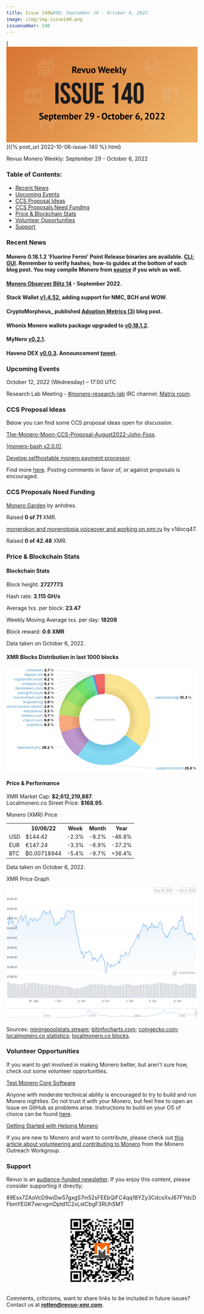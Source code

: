 ```yaml
---
title: Issue 140&#58; September 29 - October 6, 2022
image: /img/img-issue140.png
issuenumber: 140
---
```

[<img src="/img/img-issue140.png" alt="Revuo Monero Weekly #140 Slide" class="img-lead">]({% post_url 2022-10-06-issue-140 %}.html)

<p class="text-lead">Revuo Monero Weekly: September 29 - October 6, 2022</p>
<!--more-->

<h3>Table of Contents:</h3>
<ul class="contents">
    <li><a href="#news">Recent News</a></li>
    <li><a href="#events">Upcoming Events</a></li>
    <li><a href="#ideas">CCS Proposal Ideas</a></li>
    <li><a href="#proposals">CCS Proposals Need Funding</a></li>
    <li><a href="#stats">Price & Blockchain Stats</a></li>
    <li><a href="#volunteer">Volunteer Opportunities</a></li>
    <li><a href="#support">Support</a></li>
</ul>

<h3 id="news">Recent News</h3>

<div class="newsbyte">
<h4>Monero 0.18.1.2 'Fluorine Fermi' Point Release binaries are available. <a href="https://www.getmonero.org/2022/09/29/monero-0.18.1.2-released.html" target="_blank">CLI</a>; <a href="https://www.getmonero.org/2022/09/29/monero-GUI-0.18.1.2-released.html" target="_blank">GUI</a>. Remember to verify hashes; how-to guides at the bottom of each blog post. You may compile Monero from <a href="https://github.com/monero-project/monero#compiling-monero-from-source" target="_blank">source</a> if you wish as well.</h4>
</div>

<div class="newsbyte">
    <h4><a href="https://www.monero.observer/monero-observer-blitz-february-2022/" target="_blank">Monero Observer Blitz 14</a> - September 2022.</h4>
</div>

<div class="newsbyte">
    <h4>Stack Wallet <a href="https://github.com/cypherstack/stack_wallet/releases/tag/build_0068" target="_blank">v1.4.52</a>, adding support for NMC, BCH and WOW.</h4>
</div>

<div class="newsbyte">
    <h4>CryptoMorpheus_ published <a href="https://moneroj.net/article/Adoption-Metrics,-Monthly-Edition-(3)/" target="_blank">Adoption Metrics (3)</a> blog post.</h4>
</div>

<div class="newsbyte">
    <h4>Whonix Monero wallets package upgraded to <a href="https://forums.whonix.org/t/monero-integration-in-whonix/5949/70" target="_blank">v0.18.1.2</a>.</h4>
</div>

<div class="newsbyte">
    <h4>MyNero <a href="https://github.com/pokkst/monero-wallet/releases/tag/0.2.1" target="_blank">v0.2.1</a>.</h4>
</div>

<div class="newsbyte">
    <h4>Haveno DEX <a href="https://github.com/haveno-dex/haveno/releases/tag/v0.0.3" target="_blank">v0.0.3</a>. Announcement <a href="https://nitter.net/HavenoDEX/status/1577674294062194688" target="_blank">tweet</a>.</h4>
</div>

<h3 id="events">Upcoming Events</h3>

<div class="event">
    <p class="date" markdown="1">October 12, 2022 (Wednesday) – 17:00 UTC</p>
    <p markdown="1">Research Lab Meeting - <a href="irc://irc.libera.chat/#monero-research-lab" target="_blank">#monero-research-lab</a> IRC channel; <a href="https://matrix.to/#/#monero-research-lab:monero.social" target="_blank">Matrix room</a>.</p>
</div>

<h3 id="ideas">CCS Proposal Ideas</h3>

<p>Below you can find some CCS proposal ideas open for discussion.</p>

<div class="proposal">
<p><a href="https://repo.getmonero.org/monero-project/ccs-proposals/-/merge_requests/336" target="_blank">The-Monero-Moon-CCS-Proposal-August2022-John-Foss</a>.</p>
</div>

<div class="proposal">
<p><a href="https://repo.getmonero.org/monero-project/ccs-proposals/-/merge_requests/333" target="_blank">[monero-bash v2.0.0]</a>.</p>
</div>

<div class="proposal">
<p><a href="https://repo.getmonero.org/monero-project/ccs-proposals/-/merge_requests/345" target="_blank">Develop selfhostable monero payment processor</a>.</p>
</div>

<div class="proposal">
<p>Find more <a href="https://ccs.getmonero.org/ideas/" target="_blank">here</a>. Posting comments in favor of, or against proposals is encouraged.</p>
</div>

<h3 id="proposals">CCS Proposals Need Funding</h3>

<div class="proposal">
    <p><a href="https://ccs.getmonero.org/proposals/anhdres-monero-garden.html" target="_blank">Monero Garden</a> by anhdres.</p>
    <p>Raised <b>0 of 71</b> XMR.</p>
</div>

<div class="proposal">
    <p><a href="https://ccs.getmonero.org/proposals/v1docq47-monerokon-and-monerotopia-voiceover-and-working-on-xmr.ru.html" target="_blank">monerokon and monerotopia voiceover and working on xmr.ru</a> by v1docq47.</p>
    <p>Raised <b>0 of 42.48</b> XMR.</p>
</div>

<h3 id="stats">Price & Blockchain Stats</h3>

<h4 class="stat">Blockchain Stats</h4>

<div class="bcstats">
    <p>Block height: <b>2727773</b></p>
    <p>Hash rate: <b>3.115 GH/s</b></p>
    <p>Average txs. per block: <b>23.47</b></p>
    <p>Weekly Moving Average txs. per day: <b>18208</b></p>
    <p>Block reward: <b>0.6 XMR</b></p>
</div>
<p class="note">Data taken on October 6, 2022.</p>

<h4 class="stat">XMR Blocks Distribution in last 1000 blocks</h4>
<p><img src="/img/hashrate-pool-distribution-10061.png" alt="Hashrate Pool Distribution Pie Chart"/></p>

<h4 class="stat" id="price-stat">Price & Performance</h4>

<div class="price-intro">XMR Market Cap: <b>$2,612,219,887</b>.<br/>Localmonero.co Street Price: <b>$168.95</b>.</div>

<p class="table-title">Monero (XMR) Price</p>
<table class="price-table">
  <tr class="row1">
    <th></th>
    <th>10/06/22</th>
    <th>Week</th>
    <th>Month</th>
    <th>Year</th>
  </tr>
  <tr>
    <td data-th="XMR to">USD</td>
    <td data-th="10/06/22">$144.42</td>
    <td data-th="Week" class="red">-2.3%</td>
    <td data-th="Month" class="red">-8.2%</td>
    <td data-th="Year" class="red">-46.8%</td>
  </tr>
  <tr class="row3">
    <td data-th="XMR to">EUR</td>
    <td data-th="10/06/22">€147.24</td>
    <td data-th="Week" class="red">-3.3%</td>
    <td data-th="Month" class="red">-6.9%</td>
    <td data-th="Year" class="red">-37.2%</td>
  </tr>
  <tr>
    <td data-th="XMR to">BTC</td>
    <td data-th="10/06/22">₿0.00718944</td>
    <td data-th="Week" class="red">-5.4%</td>
    <td data-th="Month" class="red">-9.7%</td>
    <td data-th="Year" class="green">+36.4%</td>
  </tr>
</table>
<p class="note">Data taken on October 6, 2022.</p>

<p class="table-title">XMR Price Graph</p>

![XMR Price Graph 09/29/22-10/06/22](/img/weekly-chart-10061.png "XMR Price Graph 09/29/22-10/06/22")

Sources: <a href="https://miningpoolstats.stream/monero" target="_blank">miningpoolstats.stream</a>; <a href="https://bitinfocharts.com/monero/" target="_blank">bitinfocharts.com</a>; <a href="https://www.coingecko.com/en/coins/monero" target="_blank">coingecko.com</a>; <a href="https://localmonero.co/statistics" target="_blank">localmonero.co statistics</a>; <a href="https://localmonero.co/blocks" target="_blank">localmonero.co blocks</a>.

<h3 id="volunteer">Volunteer Opportunities</h3>

<p>If you want to get involved in making Monero better, but aren't sure how, check out some volunteer opportunities.</p>

<div class="newsbyte">
    <p class="date"><a href="https://github.com/monero-project/monero" target="_blank">Test Monero Core Software</a></p>
    <p>Anyone with moderate technical ability is encouraged to try to build and run Monero nightlies. Do not trust it with your Monero, but feel free to open an Issue on GitHub as problems arise. Instructions to build on your OS of choice can be found <a href="https://github.com/monero-project/monero#compiling-monero-from-source" target="_blank">here</a>. </p>
</div>

<div class="newsbyte">
    <p class="date"><a href="https://github.com/monero-project/monero" target="_blank">Getting Started with Helping Monero</a></p>
    <p>If you are new to Monero and want to contribute, please check out <a href="https://www.monerooutreach.org/stories/getting-started-helping-monero.php" target="_blank">this article about volunteering and contributing to Monero</a> from the Monero Outreach Workgroup. </p>
</div>

<h3 id="support">Support</h3>

<p markdown="1">Revuo is an <a href="https://revuo-xmr.com/support/">audience-funded newsletter</a>. If you enjoy this content, please consider supporting it directly:</p>

<p class="address" markdown="1">89Esx7ZAoVcD9wiDw57gxgS7m52sFEEbQiFC4qq18YZy3CdcsXvJ67FYdcDFbmYEGK7xerxgmDptd1C2xLstCbgF3RUhSMT</p>

<p><center><a href="monero:89Esx7ZAoVcD9wiDw57gxgS7m52sFEEbQiFC4qq18YZy3CdcsXvJ67FYdcDFbmYEGK7xerxgmDptd1C2xLstCbgF3RUhSMT" class="qr"><img src="/img/donate-monero.jpg" style="max-width: 200px;"/></a></center></p>

Comments, criticisms, want to share links to be included in future issues? Contact us at **rotten@revuo-xmr.com**.

